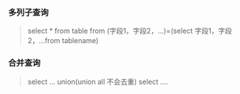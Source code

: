 ###  多列子查询

> select * from table from (字段1，字段2，...)=(select 字段1，字段2，...from tablename)



###  合并查询

> select ...  union(union all 不会去重) select ....